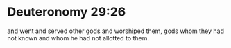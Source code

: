 # Deuteronomy 29:26

and went and served other gods and worshiped them, gods whom they had not known and whom he had not allotted to them.
